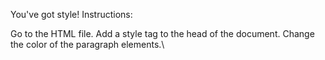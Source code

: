 You've got style!
Instructions:

Go to the HTML file. Add a style tag to the head of the document.
Change the color of the paragraph elements.\